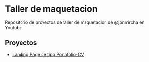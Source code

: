 # Taller de maquetacion

Repositorio de proyectos de taller de maquetacion de @jonmircha en Youtube

## Proyectos

- [Landing Page de tipo Portafolio-CV](https://Zergor3.github.io/youtube-taller-maquetacion/portafolio-cv)